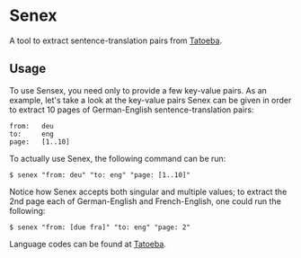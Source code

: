 # Senex

A tool to extract sentence-translation pairs from [Tatoeba](https://tatoeba.org).

## Usage

To use Sensex, you need only to provide a few key-value pairs. As an example, let's take a look at the key-value pairs Senex can be given in order to extract 10 pages of German-English sentence-translation pairs:

```
from:   deu
to:     eng
page:   [1..10]
```

To actually use Senex, the following command can be run:

```shell
$ senex "from: deu" "to: eng" "page: [1..10]"
```

Notice how Senex accepts both singular and multiple values; to extract the 2nd page each of German-English and French-English, one could run the following:

```shell
$ senex "from: [due fra]" "to: eng" "page: 2"
```

Language codes can be found at [Tatoeba](https://tatoeba.org/).